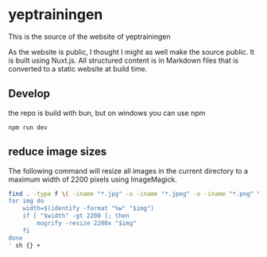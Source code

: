 # yeptrainingen

This is the source of the website of yeptrainingen

As the website is public, I thought I might as well make the source public. It is built using Nuxt.js.
All structured content is in Markdown files that is converted to a static website at build time.

## Develop

the repo is build with bun, but on windows you can use npm

    npm run dev

## reduce image sizes

The following command will resize all images in the current directory to a maximum width of 2200 pixels using ImageMagick.

```sh
find . -type f \( -iname "*.jpg" -o -iname "*.jpeg" -o -iname "*.png" \) -exec sh -c '
for img do
    width=$(identify -format "%w" "$img")
    if [ "$width" -gt 2200 ]; then
        mogrify -resize 2200x "$img"
    fi
done
' sh {} +
```
